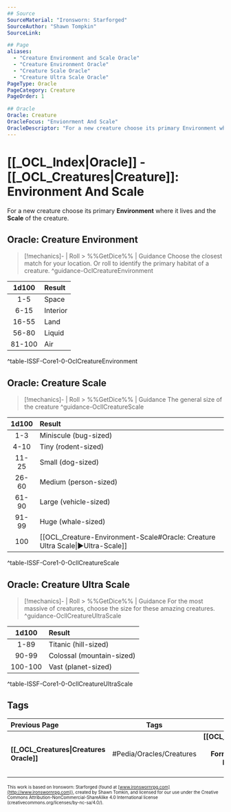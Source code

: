 ```yaml
---
## Source
SourceMaterial: "Ironsworn: Starforged"
SourceAuthor: "Shawn Tompkin"
SourceLink: 

## Page
aliases:
  - "Creature Environment and Scale Oracle"
  - "Creature Environment Oracle"
  - "Creature Scale Oracle"
  - "Creature Ultra Scale Oracle"
PageType: Oracle
PageCategory: Creature
PageOrder: 1

## Oracle
Oracle: Creature
OracleFocus: "Envionrment And Scale"
OracleDescriptor: "For a new creature choose its primary Environment where it lives and the Scale  of the creature."
---
```

 # [[_OCL_Index|Oracle]] - [[_OCL_Creatures|Creature]]: Environment And Scale
For a new creature choose its primary **Environment** where it lives and the **Scale** of the creature.

## Oracle: Creature Environment
 > [!mechanics]- | Roll > %%GetDice%% | Guidance
> Choose the closest match for your location. Or roll to identify the primary habitat of a creature. ^guidance-OclCreatureEnvironment

| 1d100 | Result |
|:---:|:--- |
| 1-5 | Space |
| 6-15 | Interior |
| 16-55 | Land |
| 56-80 | Liquid |
| 81-100 | Air |
^table-ISSF-Core1-0-OclCreatureEnvironment

## Oracle: Creature Scale
> [!mechanics]- | Roll > %%GetDice%% | Guidance
> The general size of the creature ^guidance-OcllCreatureScale

| 1d100 | Result |
|:---:|:--- |
| 1-3 | Miniscule (bug-sized) |
| 4-10 | Tiny (rodent-sized) |
| 11-25 | Small (dog-sized) |
| 26-60 | Medium (person-sized) |
| 61-90 | Large (vehicle-sized) |
| 91-99 | Huge (whale-sized) |
| 100 | [[OCL_Creature-Environment-Scale#Oracle: Creature Ultra Scale\|▶Ultra-Scale]] |
^table-ISSF-Core1-0-OcllCreatureScale

## Oracle: Creature Ultra Scale
> [!mechanics]- | Roll > %%GetDice%% | Guidance
> For the most massive of creatures, choose the size for these amazing creatures. ^guidance-OcllCreatureUltraScale

| 1d100 | Result |
|:---:|:--- |
| 1-89 | Titanic (hill-sized) |
| 90-99 | Colossal (mountain-sized) |
| 100-100 | Vast (planet-sized) |
^table-ISSF-Core1-0-OcllCreatureUltraScale

## Tags
| Previous Page | Tags | Next Page |
|:--- |:---:| ---:|
| **[[_OCL_Creatures\|Creatures Oracle]]** | #Pedia/Oracles/Creatures | **[[OCL_Creature-Basic Form\|Creature Basic Form Oracle]]** |

<font size=-2>This work is based on Ironsworn: Starforged (found at [www.ironswornrpg.com](http://www.ironswornrpg.com)), created by Shawn Tomkin, and licensed for our use under the Creative Commons Attribution-NonCommercial-ShareAlike 4.0 International license  (creativecommons.org/licenses/by-nc-sa/4.0/).</font>